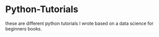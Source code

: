 # Python-Tutorials
these are different python tutorials I wrote based on a data science for beginners books.
